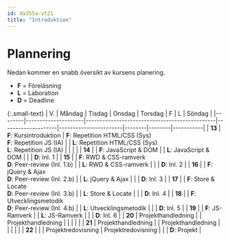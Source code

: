 ```yaml
---
id: da355a-vt21
title: "Introduktion"
---
```


# Plannering

Nedan kommer en snabb översikt av kursens planering.

- **F** = Föreläsning
- **L** = Laboration
- **D** = Deadline

{:.small-text}
| V.  | Måndag              | Tisdag                                        | Onsdag             | Torsdag               | F | L | Söndag    |
|--------|---------------------|-----------------------------------------------|--------------------|-----------------------|--------|--------|-----------|
| **13** | **F**: Kursintroduktion | **F**: Repetition HTML/CSS (Sys)<br>**F**: Repetition JS (IA)           |                    | **L**: Repetition HTML/CSS (Sys)<br>**L**: Repetition JS (IA)    |        |        |           |
| **14** |                     | **F**: JavaScript & DOM                           |                    | **L**: JavaScript & DOM   |        |        | **D**: Inl. 1 |
| **15** |                     | **F**: RWD & CSS-ramverk <br>**D**: Peer-review (Inl. 1.b)  |                    | **L**: RWD & CSS-ramverk  |        |        | **D**: Inl. 2 |
| **16** |                     | **F**: jQuery & Ajax <br>**D**: Peer-review (Inl. 2.b)      |                    | **L**: jQuery & Ajax      |        |        | **D**: Inl. 3 |
| **17** |                     | **F**: Store & Locate <br>**D**: Peer-review (Inl. 3.b)     |                    | **L**: Store & Locate     |        |        | **D**: Inl. 4 |
| **18** |                     | **F**: Utvecklingsmetodik <br>**D**: Peer-review (Inl. 4.b) |                    | **L**: Utvecklingsmetodik |        |        | **D**: Inl. 5 |
| **19** |                     | **F**: JS-Ramverk                                 |                    | **L**: JS-Ramverk         |        |        | **D**: Inl. 6 |
| **20** | Projekthandledning  |                                               | Projekthandledning |                       |        |        |           |
| **21** | Projekthandledning  |                                               | Projekthandledning |                       |        |        |           |
| **22** |                     |                                               | Projektredovisning | Projektredovisning    |        |        | **D**: Projekt          |

